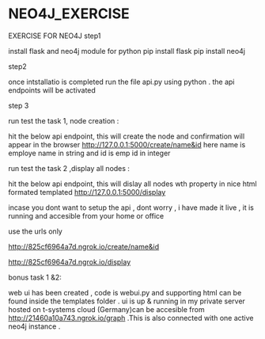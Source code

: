 # NEO4J_EXERCISE
 EXERCISE FOR NEO4J
 step1
 
 install flask and neo4j module for python
 pip install flask
 pip install neo4j
 
 step2
 
 once intstallatio is completed run the file api.py using python .
 the api endpoints will be activated 
 
 step 3
 
 run test the task 1, node creation :
 
 hit the below api endpoint, this will create the node and confirmation will appear in the browser
 http://127.0.0.1:5000/create/name&id
 here name is employe name in string  and id is emp id in integer
 
 run test the task 2 ,display all nodes :
 
 hit the below api endpoint, this will dislay all nodes wth property in nice html formated templated
 http://127.0.0.1:5000/display

incase you dont want to setup the api , dont worry , i have made it live , it is running and accesible from your home or office

use the urls only

http://825cf6964a7d.ngrok.io/create/name&id

http://825cf6964a7d.ngrok.io/display


bonus task 1 &2:

web ui has been created , code is webui.py and supporting html can be found inside the templates folder .
ui is up & running in my private server hosted on t-systems cloud (Germany)can be accesible from http://21460a10a743.ngrok.io/graph .This is also connected with one active neo4j instance .
